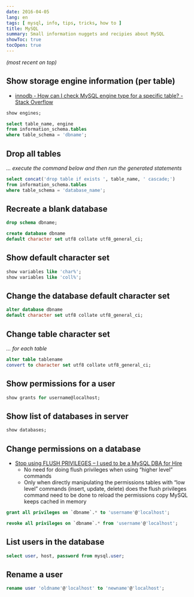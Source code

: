 ```yaml
---
date: 2016-04-05
lang: en
tags: [ mysql, info, tips, tricks, how to ]
title: MySQL
summary: Small information nuggets and recipies about MySQL
showToc: true
tocOpen: true
---
```


*(most recent on top)*

## Show storage engine information (per table)

* [innodb - How can I check MySQL engine type for a specific table? - Stack Overflow](http://stackoverflow.com/a/4225613/1380781)

```sql
show engines;
```

```sql
select table_name, engine
from information_schema.tables
where table_schema = 'dbname';
```

## Drop all tables

*… execute the command below and then run the generated statements*

```sql
select concat('drop table if exists ', table_name, ' cascade;')
from information_schema.tables
where table_schema = 'database_name';
```

## Recreate a blank database

```sql
drop schema dbname;
```

```sql
create database dbname 
default character set utf8 collate utf8_general_ci;
```

## Show default character set

```sql
show variables like 'char%';
show variables like 'coll%';
```

## Change the database default character set

```sql
alter database dbname 
default character set utf8 collate utf8_general_ci;
```

## Change table character set

*… for each table*

```sql
alter table tablename 
convert to character set utf8 collate utf8_general_ci;
```

## Show permissions for a user

```sql
show grants for username@localhost;
```

## Show list of databases in server

```sql
show databases;
```

## Change permissions on a database

* [Stop using FLUSH PRIVILEGES – I used to be a MySQL DBA for Hire](http://dbahire.com/stop-using-flush-privileges/)
    - No need for doing flush privileges when using “higher level” commands
    - Only when directly manipulating the permissions tables with “low level” commands (insert, update, delete) does the flush privileges command need to be done to reload the permissions copy MySQL keeps cached in memory

```sql
grant all privileges on `dbname`.* to 'username'@'localhost';
```

```sql
revoke all privileges on `dbname`.* from 'username'@'localhost';
```

## List users in the database

```sql
select user, host, password from mysql.user;
```

## Rename a user

```sql
rename user 'oldname'@'localhost' to 'newname'@'localhost';
```
